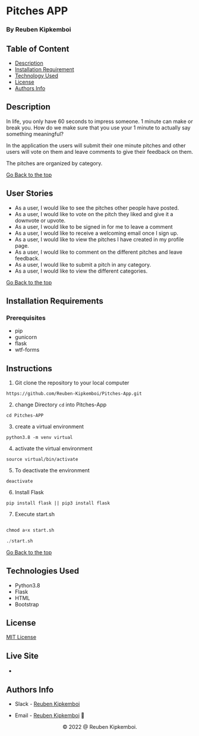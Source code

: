 # Pitches APP 

### By Reuben Kipkemboi

## Table of Content

+ [Description](#description)
+ [Installation Requirement](#installation-requirements)
+ [Technology Used](#technologies-used)
+ [License](#license)
+ [Authors Info](#authors-info)

## Description
In life, you only have 60 seconds to impress someone. 1 minute can make or break you. How do we make sure that you use your 1 minute to actually say something meaningful?

In the application the users will submit their one minute pitches and other users will vote on them and leave comments to give their feedback on them.

The pitches are organized by category. 

[Go Back to the top](#pitches-app)


## User Stories

- As a user, I would like to see the pitches other people have posted.
- As a user, I would like to vote on the pitch they liked and give it a downvote or upvote.
- As a user, I would like to be signed in for me to leave a comment
- As a user, I would like to receive a welcoming email once I sign up.
- As a user, I would like to view the pitches I have created in my profile page.
- As a user, I would like to comment on the different pitches and leave feedback.
- As a user, I would like to submit a pitch in any category.
- As a user, I would like to view the different categories.



[Go Back to the top](#pitches-app)


## Installation Requirements

### Prerequisites

- pip
- gunicorn
- flask
- wtf-forms

## Instructions

1) Git clone the repository to your local computer
```
https://github.com/Reuben-Kipkemboi/Pitches-App.git
```
2. change Directory `cd` into Pitches-App

```
cd Pitches-APP
```
3. create a virtual environment

```
python3.8 -m venv virtual
```
4. activate the virtual environment 
```
source virtual/bin/activate

```
5. To deactivate the environment

```
deactivate
```

6. Install Flask

```
pip install flask || pip3 install flask
```
7. Execute start.sh

```python

chmod a+x start.sh

./start.sh

```

[Go Back to the top](#pitches-app)


## Technologies Used

- Python3.8
- Flask
- HTML
- Bootstrap

## License
[MIT License](LICENSE)

## Live Site
* #### 

## Authors Info
* Slack - [Reuben Kipkemboi]()

* Email - [Reuben Kipkemboi](https://gmail.com) :email: 


<p align = "center">
    &copy; 2022 @ Reuben Kipkemboi.
</p>